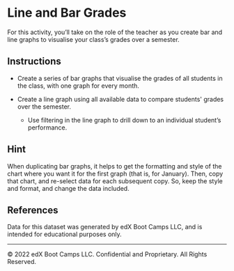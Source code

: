 # Line and Bar Grades

For this activity, you’ll take on the role of the teacher as you create bar and line graphs to visualise your class’s grades over a semester.

## Instructions

* Create a series of bar graphs that visualise the grades of all students in the class, with one graph for every month.

* Create a line graph using all available data to compare students' grades over the semester.

  * Use filtering in the line graph to drill down to an individual student’s performance.


## Hint

When duplicating bar graphs, it helps to get the formatting and style of the chart where you want it for the first graph (that is, for January). Then, copy that chart, and re-select data for each subsequent copy. So, keep the style and format, and change the data included.

## References

Data for this dataset was generated by edX Boot Camps LLC, and is intended for educational purposes only.

- - -

© 2022 edX Boot Camps LLC. Confidential and Proprietary. All Rights Reserved.
